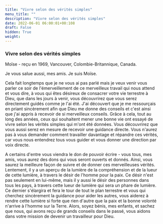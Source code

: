 ```yaml
---
title: "Vivre selon des vérités simples"
menu_title: ""
description: "Vivre selon des vérités simples"
date: 2022-06-01 06:00:01+00:108
draft: False
hidden: True
weight:
---
```

### Vivre selon des vérités simples

Moïse - reçu en 1969, Vancouver, Colombie-Britannique, Canada.

Je vous salue aussi, mes amis. Je suis Moïse.

Cela fait longtemps que je ne vous ai pas parlé mais je veux venir vous parler ce soir de l'émerveillement de ce merveilleux travail qui nous attend et vous dire, à vous qui êtes désireux de consacrer votre vie terrestre à Dieu, que dans les jours à venir, vous découvrirez que vous serez directement guidés comme je l'ai été. J'ai découvert que je me ressourçais en priant sincèrement afin que Dieu me donne des conseils et c'est ainsi que j'ai appris à recevoir de si merveilleux conseils. Grâce à cela, tout au long des années, ceux qui souhaitent mener une bonne vie ont essayé de vivre selon les vérités simples qui m'ont été données. Vous découvrirez que vous aussi serez en mesure de recevoir une guidance directe. Vous n'aurez pas à vous demander comment travailler davantage et répandre ces vérités, car vous nous entendrez tous vous guider et vous donner une direction par voix directe.

A certains d'entre vous viendra le don de pouvoir écrire - vous tous, mes amis, vous aurez des dons qui vous seront ouverts et donnés. Ainsi, vous saurez la meilleure façon de suivre et de donner ces merveilleuses vérités. Lentement, il y a un aperçu de la lumière de la compréhension et de la lueur de cette lumière, à travers le désir de l'homme pour la paix. Ce désir n'est pas seulement en lui-même, mais il y aussi le désir des personnes dans tous les pays, à travers cette lueur de lumière qui sera un phare de lumière. Ce dernier s'élargira et fera le tour de tout le plan terrestre et vous qui cherchez sincèrement la guidance pour aider les autres, vous aiderez à rendre cette lumière si forte que rien d'autre que la paix et la bonne volonté n'arrive à l'homme sur la Terre. Alors, soyez bénis, mes enfants, et sachez que nous, qui avons reçu de grands conseils dans le passé, vous aidons dans votre mission de devenir un travailleur pour Dieu.
